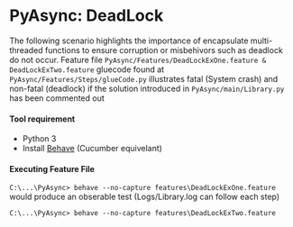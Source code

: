 # PyAsync: DeadLock

The following scenario highlights the importance of encapsulate multi-threaded functions to ensure corruption or misbehivors such as deadlock do not occur. Feature file ```PyAsync/Features/DeadLockExOne.feature & DeadLockExTwo.feature``` gluecode found at ```PyAsync/Features/Steps/glueCode.py``` illustrates fatal (System crash) and non-fatal (deadlock) if the solution introduced in ```PyAsync/main/Library.py``` has been commented out

#### Tool requirement
- Python 3
- Install [Behave](https://behave.readthedocs.io/en/latest/install.html) (Cucumber equivelant) 

#### Executing Feature File
```C:\...\PyAsync> behave --no-capture features\DeadLockExOne.feature``` would produce an obserable test (Logs/Library.log can follow each step)

```C:\...\PyAsync> behave --no-capture features\DeadLockExTwo.feature``` 


